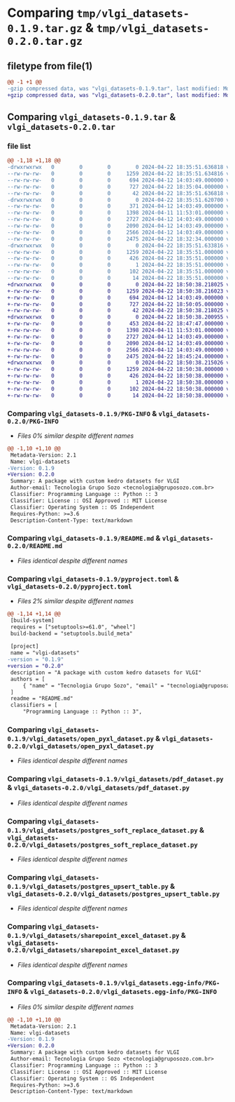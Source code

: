 # Comparing `tmp/vlgi_datasets-0.1.9.tar.gz` & `tmp/vlgi_datasets-0.2.0.tar.gz`

## filetype from file(1)

```diff
@@ -1 +1 @@
-gzip compressed data, was "vlgi_datasets-0.1.9.tar", last modified: Mon Apr 22 18:35:51 2024, max compression
+gzip compressed data, was "vlgi_datasets-0.2.0.tar", last modified: Mon Apr 22 18:50:38 2024, max compression
```

## Comparing `vlgi_datasets-0.1.9.tar` & `vlgi_datasets-0.2.0.tar`

### file list

```diff
@@ -1,18 +1,18 @@
-drwxrwxrwx   0        0        0        0 2024-04-22 18:35:51.636818 vlgi_datasets-0.1.9/
--rw-rw-rw-   0        0        0     1259 2024-04-22 18:35:51.634816 vlgi_datasets-0.1.9/PKG-INFO
--rw-rw-rw-   0        0        0      694 2024-04-12 14:03:49.000000 vlgi_datasets-0.1.9/README.md
--rw-rw-rw-   0        0        0      727 2024-04-22 18:35:04.000000 vlgi_datasets-0.1.9/pyproject.toml
--rw-rw-rw-   0        0        0       42 2024-04-22 18:35:51.636818 vlgi_datasets-0.1.9/setup.cfg
-drwxrwxrwx   0        0        0        0 2024-04-22 18:35:51.620700 vlgi_datasets-0.1.9/vlgi_datasets/
--rw-rw-rw-   0        0        0      371 2024-04-12 14:03:49.000000 vlgi_datasets-0.1.9/vlgi_datasets/__init__.py
--rw-rw-rw-   0        0        0     1398 2024-04-11 11:53:01.000000 vlgi_datasets-0.1.9/vlgi_datasets/open_pyxl_dataset.py
--rw-rw-rw-   0        0        0     2727 2024-04-12 14:03:49.000000 vlgi_datasets-0.1.9/vlgi_datasets/pdf_dataset.py
--rw-rw-rw-   0        0        0     2090 2024-04-12 14:03:49.000000 vlgi_datasets-0.1.9/vlgi_datasets/postgres_soft_replace_dataset.py
--rw-rw-rw-   0        0        0     2566 2024-04-12 14:03:49.000000 vlgi_datasets-0.1.9/vlgi_datasets/postgres_upsert_table.py
--rw-rw-rw-   0        0        0     2475 2024-04-22 18:32:34.000000 vlgi_datasets-0.1.9/vlgi_datasets/sharepoint_excel_dataset.py
-drwxrwxrwx   0        0        0        0 2024-04-22 18:35:51.633816 vlgi_datasets-0.1.9/vlgi_datasets.egg-info/
--rw-rw-rw-   0        0        0     1259 2024-04-22 18:35:51.000000 vlgi_datasets-0.1.9/vlgi_datasets.egg-info/PKG-INFO
--rw-rw-rw-   0        0        0      426 2024-04-22 18:35:51.000000 vlgi_datasets-0.1.9/vlgi_datasets.egg-info/SOURCES.txt
--rw-rw-rw-   0        0        0        1 2024-04-22 18:35:51.000000 vlgi_datasets-0.1.9/vlgi_datasets.egg-info/dependency_links.txt
--rw-rw-rw-   0        0        0      102 2024-04-22 18:35:51.000000 vlgi_datasets-0.1.9/vlgi_datasets.egg-info/requires.txt
--rw-rw-rw-   0        0        0       14 2024-04-22 18:35:51.000000 vlgi_datasets-0.1.9/vlgi_datasets.egg-info/top_level.txt
+drwxrwxrwx   0        0        0        0 2024-04-22 18:50:38.218025 vlgi_datasets-0.2.0/
+-rw-rw-rw-   0        0        0     1259 2024-04-22 18:50:38.216023 vlgi_datasets-0.2.0/PKG-INFO
+-rw-rw-rw-   0        0        0      694 2024-04-12 14:03:49.000000 vlgi_datasets-0.2.0/README.md
+-rw-rw-rw-   0        0        0      727 2024-04-22 18:50:05.000000 vlgi_datasets-0.2.0/pyproject.toml
+-rw-rw-rw-   0        0        0       42 2024-04-22 18:50:38.218025 vlgi_datasets-0.2.0/setup.cfg
+drwxrwxrwx   0        0        0        0 2024-04-22 18:50:38.200955 vlgi_datasets-0.2.0/vlgi_datasets/
+-rw-rw-rw-   0        0        0      453 2024-04-22 18:47:47.000000 vlgi_datasets-0.2.0/vlgi_datasets/__init__.py
+-rw-rw-rw-   0        0        0     1398 2024-04-11 11:53:01.000000 vlgi_datasets-0.2.0/vlgi_datasets/open_pyxl_dataset.py
+-rw-rw-rw-   0        0        0     2727 2024-04-12 14:03:49.000000 vlgi_datasets-0.2.0/vlgi_datasets/pdf_dataset.py
+-rw-rw-rw-   0        0        0     2090 2024-04-12 14:03:49.000000 vlgi_datasets-0.2.0/vlgi_datasets/postgres_soft_replace_dataset.py
+-rw-rw-rw-   0        0        0     2566 2024-04-12 14:03:49.000000 vlgi_datasets-0.2.0/vlgi_datasets/postgres_upsert_table.py
+-rw-rw-rw-   0        0        0     2475 2024-04-22 18:45:24.000000 vlgi_datasets-0.2.0/vlgi_datasets/sharepoint_excel_dataset.py
+drwxrwxrwx   0        0        0        0 2024-04-22 18:50:38.215026 vlgi_datasets-0.2.0/vlgi_datasets.egg-info/
+-rw-rw-rw-   0        0        0     1259 2024-04-22 18:50:38.000000 vlgi_datasets-0.2.0/vlgi_datasets.egg-info/PKG-INFO
+-rw-rw-rw-   0        0        0      426 2024-04-22 18:50:38.000000 vlgi_datasets-0.2.0/vlgi_datasets.egg-info/SOURCES.txt
+-rw-rw-rw-   0        0        0        1 2024-04-22 18:50:38.000000 vlgi_datasets-0.2.0/vlgi_datasets.egg-info/dependency_links.txt
+-rw-rw-rw-   0        0        0      102 2024-04-22 18:50:38.000000 vlgi_datasets-0.2.0/vlgi_datasets.egg-info/requires.txt
+-rw-rw-rw-   0        0        0       14 2024-04-22 18:50:38.000000 vlgi_datasets-0.2.0/vlgi_datasets.egg-info/top_level.txt
```

### Comparing `vlgi_datasets-0.1.9/PKG-INFO` & `vlgi_datasets-0.2.0/PKG-INFO`

 * *Files 0% similar despite different names*

```diff
@@ -1,10 +1,10 @@
 Metadata-Version: 2.1
 Name: vlgi-datasets
-Version: 0.1.9
+Version: 0.2.0
 Summary: A package with custom kedro datasets for VLGI
 Author-email: Tecnologia Grupo Sozo <tecnologia@gruposozo.com.br>
 Classifier: Programming Language :: Python :: 3
 Classifier: License :: OSI Approved :: MIT License
 Classifier: Operating System :: OS Independent
 Requires-Python: >=3.6
 Description-Content-Type: text/markdown
```

### Comparing `vlgi_datasets-0.1.9/README.md` & `vlgi_datasets-0.2.0/README.md`

 * *Files identical despite different names*

### Comparing `vlgi_datasets-0.1.9/pyproject.toml` & `vlgi_datasets-0.2.0/pyproject.toml`

 * *Files 2% similar despite different names*

```diff
@@ -1,14 +1,14 @@
 [build-system]
 requires = ["setuptools>=61.0", "wheel"]
 build-backend = "setuptools.build_meta"
 
 [project]
 name = "vlgi-datasets"
-version = "0.1.9"
+version = "0.2.0"
 description = "A package with custom kedro datasets for VLGI"
 authors = [
     { "name" = "Tecnologia Grupo Sozo", "email" = "tecnologia@gruposozo.com.br"}
 ]
 readme = "README.md"
 classifiers = [
     "Programming Language :: Python :: 3",
```

### Comparing `vlgi_datasets-0.1.9/vlgi_datasets/open_pyxl_dataset.py` & `vlgi_datasets-0.2.0/vlgi_datasets/open_pyxl_dataset.py`

 * *Files identical despite different names*

### Comparing `vlgi_datasets-0.1.9/vlgi_datasets/pdf_dataset.py` & `vlgi_datasets-0.2.0/vlgi_datasets/pdf_dataset.py`

 * *Files identical despite different names*

### Comparing `vlgi_datasets-0.1.9/vlgi_datasets/postgres_soft_replace_dataset.py` & `vlgi_datasets-0.2.0/vlgi_datasets/postgres_soft_replace_dataset.py`

 * *Files identical despite different names*

### Comparing `vlgi_datasets-0.1.9/vlgi_datasets/postgres_upsert_table.py` & `vlgi_datasets-0.2.0/vlgi_datasets/postgres_upsert_table.py`

 * *Files identical despite different names*

### Comparing `vlgi_datasets-0.1.9/vlgi_datasets/sharepoint_excel_dataset.py` & `vlgi_datasets-0.2.0/vlgi_datasets/sharepoint_excel_dataset.py`

 * *Files identical despite different names*

### Comparing `vlgi_datasets-0.1.9/vlgi_datasets.egg-info/PKG-INFO` & `vlgi_datasets-0.2.0/vlgi_datasets.egg-info/PKG-INFO`

 * *Files 0% similar despite different names*

```diff
@@ -1,10 +1,10 @@
 Metadata-Version: 2.1
 Name: vlgi-datasets
-Version: 0.1.9
+Version: 0.2.0
 Summary: A package with custom kedro datasets for VLGI
 Author-email: Tecnologia Grupo Sozo <tecnologia@gruposozo.com.br>
 Classifier: Programming Language :: Python :: 3
 Classifier: License :: OSI Approved :: MIT License
 Classifier: Operating System :: OS Independent
 Requires-Python: >=3.6
 Description-Content-Type: text/markdown
```

